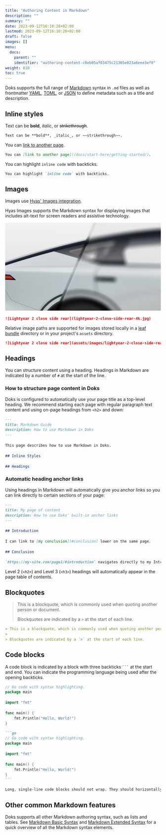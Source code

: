 ```yaml
---
title: "Authoring Content in Markdown"
description: ""
summary: ""
date: 2023-09-12T16:10:28+02:00
lastmod: 2023-09-12T16:10:28+02:00
draft: false
images: []
menu:
  docs:
    parent: ""
    identifier: "authoring-content-c8eb05af83475c21365e023a6eee3ef0"
weight: 810
toc: true
---
```


Doks supports the full range of [Markdown](https://daringfireball.net/projects/markdown/) syntax in `.md` files as well as frontmatter [YAML](https://yaml.org/spec/1.2.2/), [TOML](https://toml.io/en/), or [JSON](https://www.json.org/json-en.html) to define metadata such as a title and description.

## Inline styles

Text can be **bold**, _italic_, or ~~strikethrough~~.

```md
Text can be **bold**, _italic_, or ~~strikethrough~~.
```

You can [link to another page](/docs/start-here/getting-started/).

```md
You can [link to another page](/docs/start-here/getting-started/).
```

You can highlight `inline code` with backticks.

```md
You can highlight `inline code` with backticks.
```

## Images

Images use [Hyas' Images integration](https://docs.gethyas.com/guides/integrations-guide/images/).

Hyas Images supports the Markdown syntax for displaying images that includes alt-text for screen readers and assistive technology.

![Lightyear 2 close side rear](lightyear-2-close-side-rear-4k.jpg)

```md
![Lightyear 2 close side rear](lightyear-2-close-side-rear-4k.jpg)
```

Relative image paths are supported for images stored locally in a [leaf bundle](https://gohugo.io/content-management/page-bundles/#leaf-bundles) directory or in your project's `assets` directory.

```md
![Lightyear 2 close side rear](assets/images/lightyear-2-close-side-rear-4k.jpg)
```

## Headings

You can structure content using a heading. Headings in Markdown are indicated by a number of `#` at the start of the line.

### How to structure page content in Doks

Doks is configured to automatically use your page title as a top-level heading. We recommend starting each page with regular paragraph text content and using on-page headings from `<h2>` and down:

```md
---
title: Markdown Guide
description: How to use Markdown in Doks
---

This page describes how to use Markdown in Doks.

## Inline Styles

## Headings
```

### Automatic heading anchor links

Using headings in Markdown will automatically give you anchor links so you can link directly to certain sections of your page:

```md
---
title: My page of content
description: How to use Doks' built-in anchor links
---

## Introduction

I can link to [my conclusion](#conclusion) lower on the same page.

## Conclusion

`https://my-site.com/page1/#introduction` navigates directly to my Introduction.

```

Level 2 (`<h2>`) and Level 3 (`<h3>`) headings will automatically appear in the page table of contents.

## Blockquotes

> This is a blockquote, which is commonly used when quoting another person or document.
>
> Blockquotes are indicated by a `>` at the start of each line.

```md
> This is a blockquote, which is commonly used when quoting another person or document.
>
> Blockquotes are indicated by a `>` at the start of each line.
```

## Code blocks

A code block is indicated by a block with three backticks `` ``` `` at the start and end. You can indicate the programming language being used after the opening backticks.

```go
// Go code with syntax highlighting.
package main

import "fmt"

func main() {
    fmt.Println("Hello, World!")
}
```

````md
```go
// Go code with syntax highlighting.
package main

import "fmt"

func main() {
    fmt.Println("Hello, World!")
}
```
````

```md
Long, single-line code blocks should not wrap. They should horizontally scroll if they are too long. This line should be long enough to demonstrate this.
```

## Other common Markdown features

Doks supports all other Markdown authoring syntax, such as lists and tables. See [Markdown Basic Syntax](/docs/reference/markdown-basic-syntax/) and [Markdown Extended Syntax](/docs/reference/markdown-extended-syntax/) for a quick overview of all the Markdown syntax elements.
